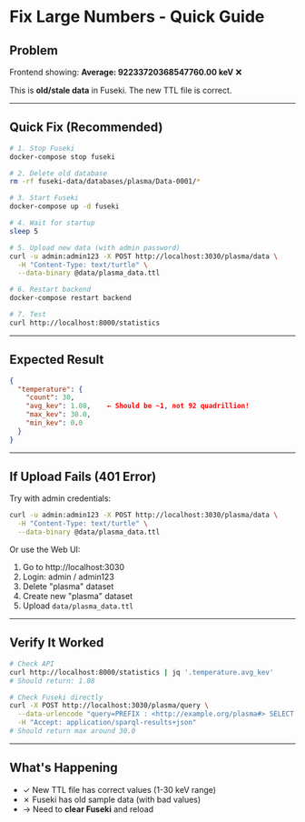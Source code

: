 # Fix Large Numbers - Quick Guide

## Problem
Frontend showing: **Average: 92233720368547760.00 keV** ❌

This is **old/stale data** in Fuseki. The new TTL file is correct.

---

## Quick Fix (Recommended)

```bash
# 1. Stop Fuseki
docker-compose stop fuseki

# 2. Delete old database
rm -rf fuseki-data/databases/plasma/Data-0001/*

# 3. Start Fuseki
docker-compose up -d fuseki

# 4. Wait for startup
sleep 5

# 5. Upload new data (with admin password)
curl -u admin:admin123 -X POST http://localhost:3030/plasma/data \
  -H "Content-Type: text/turtle" \
  --data-binary @data/plasma_data.ttl

# 6. Restart backend
docker-compose restart backend

# 7. Test
curl http://localhost:8000/statistics
```

---

## Expected Result

```json
{
  "temperature": {
    "count": 30,
    "avg_kev": 1.08,    ← Should be ~1, not 92 quadrillion!
    "max_kev": 30.0,
    "min_kev": 0.0
  }
}
```

---

## If Upload Fails (401 Error)

Try with admin credentials:
```bash
curl -u admin:admin123 -X POST http://localhost:3030/plasma/data \
  -H "Content-Type: text/turtle" \
  --data-binary @data/plasma_data.ttl
```

Or use the Web UI:
1. Go to http://localhost:3030
2. Login: admin / admin123
3. Delete "plasma" dataset
4. Create new "plasma" dataset
5. Upload `data/plasma_data.ttl`

---

## Verify It Worked

```bash
# Check API
curl http://localhost:8000/statistics | jq '.temperature.avg_kev'
# Should return: 1.08

# Check Fuseki directly
curl -X POST http://localhost:3030/plasma/query \
  --data-urlencode "query=PREFIX : <http://example.org/plasma#> SELECT (MAX(?v) as ?max) WHERE { ?temp a :Temperature ; :normalizedValue ?v }" \
  -H "Accept: application/sparql-results+json"
# Should return max around 30.0
```

---

## What's Happening

- ✓ New TTL file has correct values (1-30 keV range)
- ✗ Fuseki has old sample data (with bad values)
- → Need to **clear Fuseki** and reload

